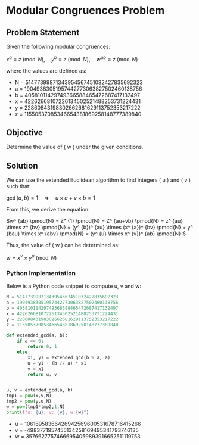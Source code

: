 # Modular Congruences Problem

## Problem Statement

Given the following modular congruences:

$x^ {a} \equiv z \pmod{N}, \quad y^ {b} \equiv z \pmod{N}, \quad w^ {ab} \equiv z \pmod{N}$

where the values are defined as:

- N = 51477399871343954567451032427835692323
- a = 19049383051957442773063827502460138756
- b = 40581011429749366588465472687417132497
- x = 42262668107226134502521488253731224431
- y = 22860843198302662681629113752353217222
- z = 11550537085346654381869258148777389840

## Objective

Determine the value of \( w \) under the given conditions.

## Solution

We can use the extended Euclidean algorithm to find integers \( u \) and \( v \) such that:

$\gcd(a, b)=1 \quad \Rightarrow \quad u \times a+v \times b=1$

From this, we derive the equation:

$w^ {ab} \pmod{N} = Z^ {1} \pmod{N} = Z^ {au+vb} \pmod{N} = z^ {au} \times z^ {bv} \pmod{N} = (y^ {b})^ {au} \times (x^ {a})^ {bv} \pmod{N} = y^ {bau} \times x^ {abv} \pmod{N} =  (y^ {u} \times x^ {v})^ {ab} \pmod{N} $ 

Thus, the value of \( w \) can be determined as:

$w= x^v \times y^u \pmod{N}$


### Python Implementation

Below is a Python code snippet to compute u, v and w:

```python
N = 51477399871343954567451032427835692323
a = 19049383051957442773063827502460138756
b = 40581011429749366588465472687417132497
x = 42262668107226134502521488253731224431
y = 22860843198302662681629113752353217222
z = 11550537085346654381869258148777389840

def extended_gcd(a, b):
    if a == 0:
        return 0, 1
    else:
        x1, y1 = extended_gcd(b % a, a)
        u = y1 - (b // a) * x1
        v = x1
        return u, v


u, v = extended_gcd(a, b)
tmp1 = pow(x,v,N)
tmp2 = pow(y,u,N)
w = pow(tmp1*tmp2,1,N)
print(f"u: {u}, v: {v}, w:{w}")
```
- u = 10616958366426942569600531678716415266
- v = -4983771957455134258169495341793746135
- w = 35766277574666954059893916652511119753
